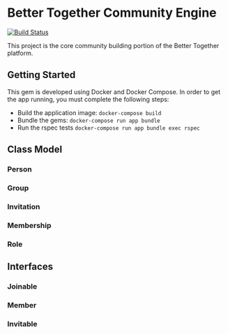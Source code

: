# Better Together Community Engine

[![Build Status](https://travis-ci.com/better-together-org/community-engine.svg?branch=master)](https://travis-ci.com/better-together-org/community-engine)

This project is the core community building portion of the Better Together platform.

## Getting Started

This gem is developed using Docker and Docker Compose. In order to get the app running, you must complete the following steps:

- Build the application image: `docker-compose build`
- Bundle the gems: `docker-compose run app bundle`
- Run the rspec tests `docker-compose run app bundle exec rspec`


## Class Model

### Person

### Group

### Invitation

###  Membership

### Role

## Interfaces

### Joinable

### Member

### Invitable
